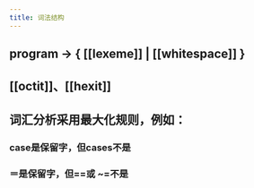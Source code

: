 ```yaml
---
title: 词法结构
---
```


## program	→	{ [[lexeme]] | [[whitespace]] }
## [[octit]]、[[hexit]]
## 词汇分析采用最大化规则，例如：
### case是保留字，但cases不是
### ＝是保留字，但==或 ~=不是
##
